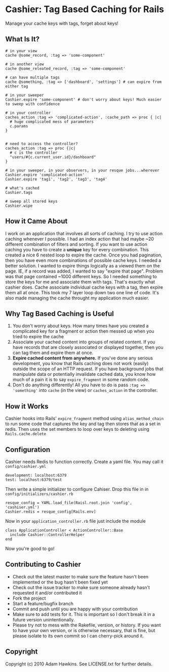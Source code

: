 # Cashier: Tag Based Caching for Rails

Manage your cache keys with tags, forget about keys!

## What Is It?

    # in your view
    cache @some_record, :tag => 'some-component'
    
    # in another view
    cache @some_releated_record, :tag => 'some-component'

    # can have multiple tags
    cache @something, :tag => ['dashboard', 'settings'] # can expire from either tag

    # in your sweeper
    Cashier.expire 'some-component' # don't worry about keys! Much easier to sweep with confidence

    # in your controller
    caches_action :tag => 'complicated-action', :cache_path => proc { |c| 
      # huge complicated mess of parameters
      c.params
    }


    # need to access the controller?
    caches_action :tag => proc {|c|
      # c is the controller
      "users/#{c.current_user.id}/dashboard"      
    }

    # in your sweeper, in your observers, in your resque jobs...wherever
    Cashier.expire 'complicated-action'
    Cashier.expire 'tag1', 'tag2', 'tag3', 'tag4'

    # what's cached
    Cashier.tags

    # sweep all stored keys
    Cashier.wipe

## How it Came About

I work on an application that involves all sorts of caching. I try to use action caching whenever I possible.
I had an index action that had maybe ~20 different combination of filters and sorting. If you want to use
action caching you have to create a **unique** key for every combination. This created a nice 6 nested loop
to expire the cache. Once you had pagination, then you have even more combinations of possible cache keys.
I needed a better solution. I wanted to expire things logically as a viewed them on the page. IE, if 
a record was added, I wanted to say "expire that page". Problem was that page contained ~1000 different keys.
So I needed something to store the keys for me and associate them with tags. That's exactly what cashier does.
Cache associate individual cache keys with a tag, then expire them all at once. This took my 7 layer loop
down two one line of code. It's also made managing the cache throught my application much easier.

## Why Tag Based Caching is Useful

  1. You don't worry about keys. How many times have you created a complicated key for a fragment or action
  then messed up when you tried to expire the cache
  2. Associate your cached content into groups of related content. If you have records that are closely associated
  or displayed together, then you can tag them and expire them at once.
  3. **Expire cached content from anywhere.** If you've done any serious development, you know that Rails caching
  does not work (easily) outside the scope of an HTTP request. If you have background jobs that manipulate data
  or potentially invalidate cached data, you know how much of a pain it is to say `expire_fragment` in some random code.
  4. Don't do anything differently! All you have to do is pass `:tag => 'something'` into `cache` (in the view) or `caches_action` 
  in the controller.

## How it Works

Cashier hooks into Rails' `expire_fragment` method using `alias_method_chain` to run some code that captures the key
and tag then stores that as a set in redis. Then uses the set members to loop over keys to deleting using `Rails.cache.delete`

## Configuration

Cashier needs Redis to function correctly. Create a yaml file. You may call it `config/cashier.yml`

    development: localhost:6379
    test: localhost:6379/test

Then write a simple initializer to configure Cahiser. Drop this file in in `config/initializers/cashier.rb`

    resque_config = YAML.load_file(Raisl.root.join 'config', 'cashiser.yml')
    Cashier.redis = resque_config[Rails.env]

Now in your `application_controller.rb` file just include the module

    class ApplicationController < ActionController::Base
      include Cashier::ControllerHelper
    end

Now you're good to go!

## Contributing to Cashier
 
* Check out the latest master to make sure the feature hasn't been implemented or the bug hasn't been fixed yet
* Check out the issue tracker to make sure someone already hasn't requested it and/or contributed it
* Fork the project
* Start a feature/bugfix branch
* Commit and push until you are happy with your contribution
* Make sure to add tests for it. This is important so I don't break it in a future version unintentionally.
* Please try not to mess with the Rakefile, version, or history. If you want to have your own version, or is otherwise necessary, that is fine, but please isolate to its own commit so I can cherry-pick around it.

## Copyright

Copyright (c) 2010 Adam Hawkins. See LICENSE.txt for
further details.


